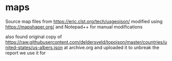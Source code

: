 # maps
Source map files from https://eric.clst.org/tech/usgeojson/
modified using https://mapshaper.org/ and Notepad++ for manual modifications

also found original copy of https://raw.githubusercontent.com/deldersveld/topojson/master/countries/united-states/us-albers.json at archive.org and uploaded it to unbreak the report we use it for
